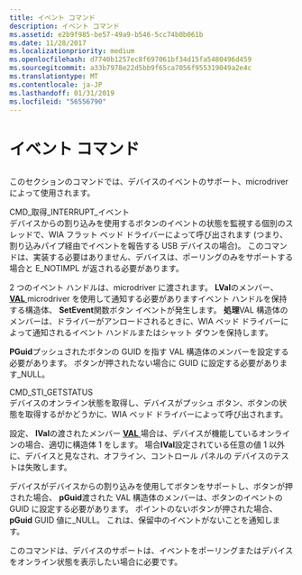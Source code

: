 ```yaml
---
title: イベント コマンド
description: イベント コマンド
ms.assetid: e2b9f985-be57-49a9-b546-5cc74b0b061b
ms.date: 11/28/2017
ms.localizationpriority: medium
ms.openlocfilehash: d7740b1257ec8f697061bf34d15fa5480496d459
ms.sourcegitcommit: a33b7978e22d5bb9f65ca7056f955319049a2e4c
ms.translationtype: MT
ms.contentlocale: ja-JP
ms.lasthandoff: 01/31/2019
ms.locfileid: "56556790"
---
```

# <a name="event-commands"></a>イベント コマンド


## <span id="ddk_event_commands_si"></span><span id="DDK_EVENT_COMMANDS_SI"></span>


このセクションのコマンドでは、デバイスのイベントのサポート、microdriver によって使用されます。

<span id="CMD_GET_INTERRUPT_EVENT"></span><span id="cmd_get_interrupt_event"></span>CMD\_取得\_INTERRUPT\_イベント  
デバイスからの割り込みを使用するボタンのイベントの状態を監視する個別のスレッドで、WIA フラット ベッド ドライバーによって呼び出されます (つまり、割り込みパイプ経由でイベントを報告する USB デバイスの場合)。 このコマンドは、実装する必要はありません、デバイスは、ポーリングのみをサポートする場合と E\_NOTIMPL が返される必要があります。

2 つのイベント ハンドルは、microdriver に渡されます。 **LVal**のメンバー、 [ **VAL** ](https://msdn.microsoft.com/library/windows/hardware/ff548627) microdriver を使用して通知する必要がありますイベント ハンドルを保持する構造体、 **SetEvent**関数ボタン イベントが発生します。 **処理**VAL 構造体のメンバーは、ドライバーがアンロードされるときに、WIA ベッド ドライバーによって通知されるイベント ハンドルまたはシャット ダウンを保持します。

**PGuid**プッシュされたボタンの GUID を指す VAL 構造体のメンバーを設定する必要があります。 ボタンが押されたない場合に GUID に設定する必要があります\_NULL。

<span id="CMD_STI_GETSTATUS"></span><span id="cmd_sti_getstatus"></span>CMD\_STI\_GETSTATUS  
デバイスのオンライン状態を取得し、デバイスがプッシュ ボタン、ボタンの状態を取得するがかどうかに、WIA ベッド ドライバーによって呼び出されます。

設定、 **lVal**の渡されたメンバー [ **VAL** ](https://msdn.microsoft.com/library/windows/hardware/ff548627)場合は、デバイスが機能しているオンラインの場合、適切に構造体 1 をします。 場合**lVal**設定されている任意の値 1 以外に、デバイスと見なされ、オフライン、コントロール パネルの デバイスのテストは失敗します。

デバイスがデバイスからの割り込みを使用してボタンをサポートし、ボタンが押された場合、 **pGuid**渡された VAL 構造体のメンバーは、ボタンのイベントの GUID に設定する必要があります。 ポイントのないボタンが押された場合、 **pGuid** GUID 値に\_NULL。 これは、保留中のイベントがないことを通知します。

このコマンドは、デバイスのサポートは、イベントをポーリングまたはデバイスをオンライン状態を表示したい場合に必要です。

 

 





